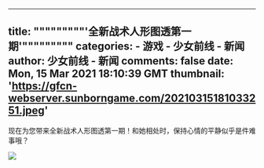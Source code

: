 
---
title: """""""""'全新战术人形图透第一期'"""""""""
categories: 
    - 游戏
    - 少女前线 - 新闻
author: 少女前线 - 新闻
comments: false
date: Mon, 15 Mar 2021 18:10:39 GMT
thumbnail: 'https://gfcn-webserver.sunborngame.com/20210315181033251.jpeg'
---

<div>   
<p>现在为您带来全新战术人形图透第一期！和她相处时，保持心情的平静似乎是件难事哦？</p><p><img src="https://gfcn-webserver.sunborngame.com/20210315181033251.jpeg" style="max-width: 100%;" referrerpolicy="no-referrer"> </p>  
</div>
            